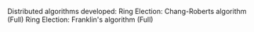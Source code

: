 Distributed algorithms developed:
Ring Election: Chang-Roberts algorithm (Full)
Ring Election: Franklin's algorithm (Full)